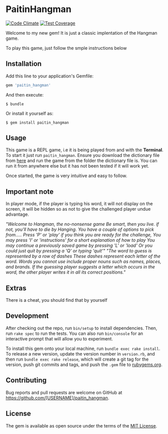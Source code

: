# PaitinHangman
[![Code Climate](https://codeclimate.com/github/andela-mpitan/paitin_hangman/badges/gpa.svg)](https://codeclimate.com/github/andela-mpitan/paitin_hangman) [![Test Coverage](https://codeclimate.com/github/andela-mpitan/paitin_hangman/badges/coverage.svg)](https://codeclimate.com/github/andela-mpitan/paitin_hangman/coverage)

Welcome to my new gem! It is just a classic implentation of the Hangman game.

To play this game, just follow the smple instructions below

## Installation

Add this line to your application's Gemfile:

```ruby
gem 'paitin_hangman'
```

And then execute:

    $ bundle

Or install it yourself as:

    $ gem install paitin_hangman

## Usage

This game is a REPL game, i.e it is being played from and with the **Terminal**. To start it just run `paitin_hangman`. Ensure you download the dictionary file from [here](https://drive.google.com/a/andela.co/file/d/0B1C3woZnW_mZQjZpUWlpNEZlTk0/view?usp=sharing) and run the game from the folder the dictionary file is. You can run it from anywhere else but it has not been tested if it will work yet.

Once started, the game is very intuitive and easy to follow.

## Important note
In player mode, if the player is typing his word, it will not display on the screen, it will be hidden so as not to give the challenged player undue advantage.

*"Welcome to Hangman, the no-nonsense game
    Be smart, then you live. if not, you'll have to die by Hanging.
    You have a couple of options to pick from.....
    Press 'P' or 'play' if you think you are ready for the challenge,
    You may press 'I' or 'instructions' for a short explanation of how to play
    You may continue a previously saved game by pressing 'L' or 'load'
    Or you could just quit by pressing a 'Q' or typing 'quit'"
    "The word to guess is represented by a row of dashes
    These dashes represent each letter of the word.
    Words you cannot use include proper nouns such as names, places, and brands.
    If the guessing player suggests a letter which occurs in the word,
    the other player writes it in all its correct positions."*
## Extras
There is a cheat, you should find that by yourself

## Development

After checking out the repo, run `bin/setup` to install dependencies. Then, run `rake spec` to run the tests. You can also run `bin/console` for an interactive prompt that will allow you to experiment.

To install this gem onto your local machine, run `bundle exec rake install`. To release a new version, update the version number in `version.rb`, and then run `bundle exec rake release`, which will create a git tag for the version, push git commits and tags, and push the `.gem` file to [rubygems.org](https://rubygems.org).

## Contributing

Bug reports and pull requests are welcome on GitHub at https://github.com/[USERNAME]/paitin_hangman.


## License

The gem is available as open source under the terms of the [MIT License](http://opensource.org/licenses/MIT).

